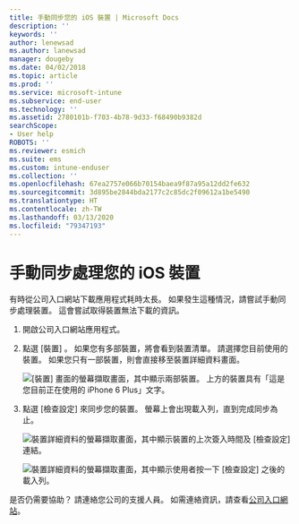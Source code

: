 ```yaml
---
title: 手動同步您的 iOS 裝置 | Microsoft Docs
description: ''
keywords: ''
author: lenewsad
ms.author: lanewsad
manager: dougeby
ms.date: 04/02/2018
ms.topic: article
ms.prod: ''
ms.service: microsoft-intune
ms.subservice: end-user
ms.technology: ''
ms.assetid: 2780101b-f703-4b78-9d33-f68490b9382d
searchScope:
- User help
ROBOTS: ''
ms.reviewer: esmich
ms.suite: ems
ms.custom: intune-enduser
ms.collection: ''
ms.openlocfilehash: 67ea2757e066b70154baea9f87a95a12dd2fe632
ms.sourcegitcommit: 3d895be2844bda2177c2c85dc2f09612a1be5490
ms.translationtype: HT
ms.contentlocale: zh-TW
ms.lasthandoff: 03/13/2020
ms.locfileid: "79347193"
---
```

# <a name="sync-your-ios-device-manually"></a>手動同步處理您的 iOS 裝置

有時從公司入口網站下載應用程式耗時太長。 如果發生這種情況，請嘗試手動同步處理裝置。 這會嘗試取得裝置無法下載的資訊。

1. 開啟公司入口網站應用程式。

2. 點選 [裝置]  。 如果您有多部裝置，將會看到裝置清單。 請選擇您目前使用的裝置。 如果您只有一部裝置，則會直接移至裝置詳細資料畫面。

    ![[裝置] 畫面的螢幕擷取畫面，其中顯示兩部裝置。 上方的裝置具有「這是您目前正在使用的 iPhone 6 Plus」文字。](/user-help/media/ios_sync_1_CP_after_1804.png)

3. 點選 [檢查設定]  來同步您的裝置。 螢幕上會出現載入列，直到完成同步為止。

    ![裝置詳細資料的螢幕擷取畫面，其中顯示裝置的上次簽入時間及 [檢查設定] 連結。](/user-help/media/ios_sync_2_CP_after_1804.png)  

   ![裝置詳細資料的螢幕擷取畫面，其中顯示使用者按一下 [檢查設定] 之後的載入列。](/user-help/media/ios_sync_3_CP-after_1804.png)

是否仍需要協助？ 請連絡您公司的支援人員。 如需連絡資訊，請查看[公司入口網站](https://go.microsoft.com/fwlink/?linkid=2010980)。


